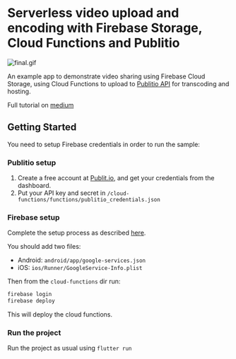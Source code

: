 # Serverless video upload and encoding with Firebase Storage, Cloud Functions and Publitio

![final.gif](https://www.learningsomethingnew.com/flutter-video-hls/final.gif)

An example app to demonstrate video sharing using Firebase Cloud Storage, using Cloud Functions to upload to [Publitio API](https://publit.io?fpr=jonathan43) for transcoding and hosting.

Full tutorial on [medium](https://medium.com/@syonip/serverless-video-upload-and-encoding-with-firebase-storage-cloud-functions-and-publitio-a4b2997b1508)

## Getting Started

You need to setup Firebase credentials in order to run the sample:

### Publitio setup
1. Create a free account at [Publit.io](https://publit.io?fpr=jonathan43), and get your credentials from the dashboard.
2. Put your API key and secret in `/cloud-functions/functions/publitio_credentials.json`

### Firebase setup
Complete the setup process as described [here](https://firebase.google.com/docs/flutter/setup).

You should add two files:
- Android: `android/app/google-services.json`
- iOS: `ios/Runner/GoogleService-Info.plist`

Then from the `cloud-functions` dir run:

```sh
firebase login
firebase deploy
```

This will deploy the cloud functions.

### Run the project
Run the project as usual using `flutter run`